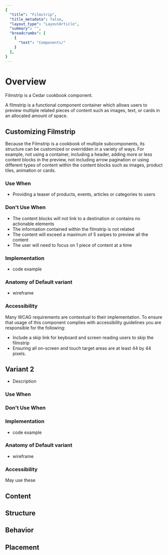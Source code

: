 ```yaml
---
{
  "title": "Filmstrip",
  "title_metadata": false,
  "layout_type": "LayoutArticle",
  "summary": "",
  "breadcrumbs": [
    {
      "text": "Components/"
    }
  ],
}
---
```



<cdr-doc-table-of-contents-shell >

# Overview
    
<cdr-banner type="info">
  <template #icon-left>
    <icon-information-fill />
  </template>
Filmstrip is a Cedar cookbook component.
  <template #message-body>
   Developers can choose from an optional range of subcomponents to create a custom version of it.
  </template>
</cdr-banner>

A filmstrip is a functional component container which allows users to preview multiple related pieces of content such as images, text, or cards in an allocated amount of space.
 

## Customizing Filmstrip

Because the Filmstrip is a cookbook of multiple subcomponents, its structure can be customized or overridden in a variety of ways. For example, not using a container, including a header, adding more or less content blocks in the preview, not including arrow pagination or using different types of content within the content blocks such as images, product tiles, animation or cards.

### Use When
- Providing a teaser of products, events, articles or categories to users

### Don't Use When
- The content blocks will not link to a destination or contains no actionable elements
- The information contained within the filmstrip is not related
- The content will exceed a maximum of 5 swipes to preview all the content
- The user will need to focus on 1 piece of content at a time 

### Implementation
-  code example
  
### Anatomy of Default variant
-  wireframe

### Accessibility
  
Many WCAG requirements are contextual to their implementation. To ensure that usage of this component complies with accessibility guidelines you are responsible for the following:

- Include a skip link for keyboard and screen reading users to skip the filmstrip
- Ensuring all on-screen and touch target areas are at least 44 by 44 pixels.

## Variant 2

-  Description

### Use When

### Don't Use When
### Implementation

-  code example
### Anatomy of Default variant

-  wireframe


### Accessibility


May use these 
## Content
  
## Structure
  
## Behavior 

## Placement 

</cdr-doc-table-of-contents-shell>
